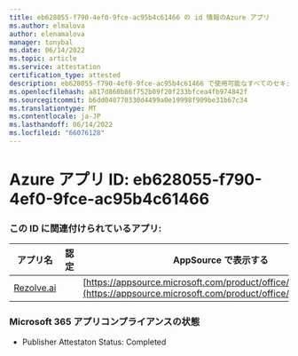 ```yaml
---
title: eb628055-f790-4ef0-9fce-ac95b4c61466 の id 情報のAzure アプリ
ms.author: elmalova
author: elenamalova
manager: tonybal
ms.date: 06/14/2022
ms.topic: article
ms.service: attestation
certification_type: attested
description: eb628055-f790-4ef0-9fce-ac95b4c61466 で使用可能なすべてのセキュリティとコンプライアンス情報。
ms.openlocfilehash: a817d860b86f752b09f20f233bfcea4fb974842f
ms.sourcegitcommit: b6dd040770330d4499a0e19998f909be31b67c34
ms.translationtype: MT
ms.contentlocale: ja-JP
ms.lasthandoff: 06/14/2022
ms.locfileid: "66076128"
---
```

# <a name="azure-app-id-eb628055-f790-4ef0-9fce-ac95b4c61466"></a>Azure アプリ ID: eb628055-f790-4ef0-9fce-ac95b4c61466


### <a name="apps-associated-with-this-id"></a>この ID に関連付けられているアプリ:
| **アプリ名** | **認定** | **AppSource で表示する** |
|--------------|---------------|-----------------------|
| [Rezolve.ai](../forward/WA200002724.md) |  | [https://appsource.microsoft.com/product/office/WA200002724](https://appsource.microsoft.com/product/office/WA200002724) |

### <a name="microsoft-365-app-compliance-status"></a>Microsoft 365 アプリコンプライアンスの状態
- Publisher Attestaton Status: Completed
